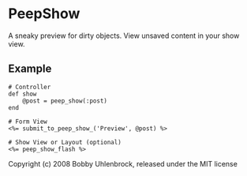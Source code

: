 # PeepShow

A sneaky preview for dirty objects.
View unsaved content in your show view.


## Example

	# Controller
	def show
    	@post = peep_show(:post)
  	end

  	# Form View
  	<%= submit_to_peep_show_('Preview', @post) %>

  	# Show View or Layout (optional)
  	<%= peep_show_flash %>

Copyright (c) 2008 Bobby Uhlenbrock, released under the MIT license